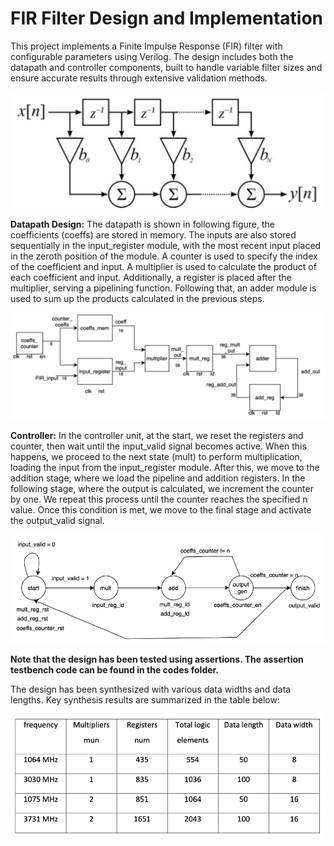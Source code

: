 # FIR Filter Design and Implementation
This project implements a Finite Impulse Response (FIR) filter with configurable parameters using Verilog. The design includes both the datapath and controller components, built to handle variable filter sizes and ensure accurate results through extensive validation methods.

![Alt text](FIR.png)

**Datapath Design:**
The datapath is shown in following figure, the coefficients (coeffs) are stored in memory. The inputs are also stored sequentially in the input_register module, with the most recent input placed in the zeroth position of the module. A counter is used to specify the index of the coefficient and input. A multiplier is used to calculate the product of each coefficient and input. Additionally, a register is placed after the multiplier, serving a pipelining function. Following that, an adder module is used to sum up the products calculated in the previous steps.

![Alt text](datapath.png)

**Controller:** 
In the controller unit, at the start, we reset the registers and counter, then wait until the input_valid signal becomes active. When this happens, we proceed to the next state (mult) to perform multiplication, loading the input from the input_register module. After this, we move to the addition stage, where we load the pipeline and addition registers. In the following stage, where the output is calculated, we increment the counter by one. We repeat this process until the counter reaches the specified n value. Once this condition is met, we move to the final stage and activate the output_valid signal.

![Alt text](controller.png)

**Note that the design has been tested using assertions. The assertion testbench code can be found in the codes folder.**

The design has been synthesized with various data widths and data lengths. Key synthesis results are summarized in the table below:

![Alt text](synth.png)
